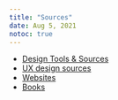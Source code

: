 ```yaml
---
title: "Sources"
date: Aug 5, 2021
notoc: true
---
```


- [Design Tools & Sources](notes/design-tools-sources.md)
- [UX design sources](notes/ux-design-sources.md)
- [Websites](notes/websites.md)
- [Books](notes/books.md)

